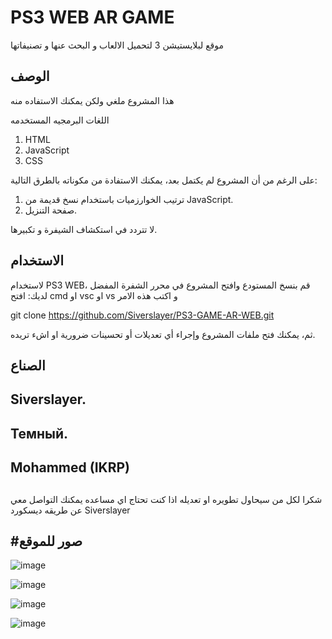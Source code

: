 # PS3 WEB AR GAME

موقع لبلايستيشن 3 لتحميل الالعاب و البحث عنها و تصنيفاتها
## الوصف

هذا المشروع ملغي ولكن يمكنك الاستفاده منه 

اللغات البرمجيه المستخدمه 

1. HTML
2. JavaScript
3. CSS

على الرغم من أن المشروع لم يكتمل بعد، يمكنك الاستفادة من مكوناته بالطرق التالية:

1. ترتيب الخوارزميات باستخدام نسخ قديمة من JavaScript.
2. صفحة التنزيل.

لا تتردد في استكشاف الشيفرة و تكبيرها.

## الاستخدام

لاستخدام PS3 WEB، قم بنسخ المستودع وافتح المشروع في محرر الشفرة المفضل لديك:
افتح cmd او vsc او vs و اكتب هذه الامر

git clone https://github.com/Siverslayer/PS3-GAME-AR-WEB.git


ثم، يمكنك فتح ملفات المشروع وإجراء أي تعديلات أو تحسينات ضرورية او اشء تريده.


## الصناع
Siverslayer.
-
Темный.
-
Mohammed (IKRP)
-
##
##
شكرا لكل من سيحاول تطويره او تعديله 
اذا كنت تحتاج اي مساعده يمكنك التواصل معي عن طريقه ديسكورد
Siverslayer

#صور للموقع
-
![image](https://github.com/Siverslayer/PS3-GAME-AR-WEB/assets/164073129/a4ed69c5-c0f7-407d-b367-1ec9e7da2b75)


![image](https://github.com/Siverslayer/PS3-GAME-AR-WEB/assets/164073129/a6386fb8-f7d2-4fde-8a32-31e80a1f0124)


![image](https://github.com/Siverslayer/PS3-GAME-AR-WEB/assets/164073129/884ebf5c-cdaf-4776-ad6a-c63a9d9e8e70)


![image](https://github.com/Siverslayer/PS3-GAME-AR-WEB/assets/164073129/7e417a61-78a4-477e-88f1-0fbbf93d800f)
